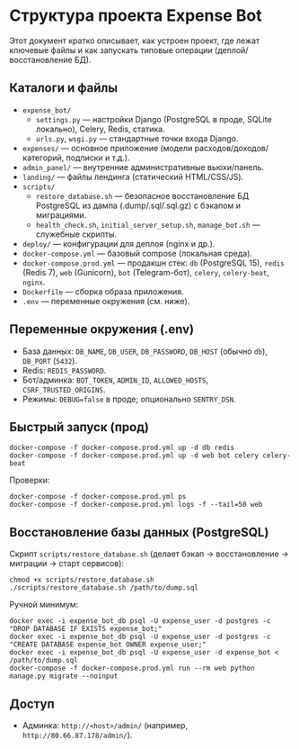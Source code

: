 # Структура проекта Expense Bot

Этот документ кратко описывает, как устроен проект, где лежат ключевые файлы и как запускать типовые операции (деплой/восстановление БД).

## Каталоги и файлы

- `expense_bot/`
  - `settings.py` — настройки Django (PostgreSQL в проде, SQLite локально), Celery, Redis, статика.
  - `urls.py`, `wsgi.py` — стандартные точки входа Django.
- `expenses/` — основное приложение (модели расходов/доходов/категорий, подписки и т.д.).
- `admin_panel/` — внутренние административные вьюхи/панель.
- `landing/` — файлы лендинга (статический HTML/CSS/JS).
- `scripts/`
  - `restore_database.sh` — безопасное восстановление БД PostgreSQL из дампа (.dump/.sql/.sql.gz) с бэкапом и миграциями.
  - `health_check.sh`, `initial_server_setup.sh`, `manage_bot.sh` — служебные скрипты.
- `deploy/` — конфигурации для деплоя (nginx и др.).
- `docker-compose.yml` — базовый compose (локальная среда).
- `docker-compose.prod.yml` — продакшн стек: `db` (PostgreSQL 15), `redis` (Redis 7), `web` (Gunicorn), `bot` (Telegram-бот), `celery`, `celery-beat`, `nginx`.
- `Dockerfile` — сборка образа приложения.
- `.env` — переменные окружения (см. ниже).

## Переменные окружения (.env)

- База данных: `DB_NAME`, `DB_USER`, `DB_PASSWORD`, `DB_HOST` (обычно `db`), `DB_PORT` (`5432`).
- Redis: `REDIS_PASSWORD`.
- Бот/админка: `BOT_TOKEN`, `ADMIN_ID`, `ALLOWED_HOSTS`, `CSRF_TRUSTED_ORIGINS`.
- Режимы: `DEBUG=false` в проде; опционально `SENTRY_DSN`.

## Быстрый запуск (прод)

```
docker-compose -f docker-compose.prod.yml up -d db redis
docker-compose -f docker-compose.prod.yml up -d web bot celery celery-beat
```

Проверки:

```
docker-compose -f docker-compose.prod.yml ps
docker-compose -f docker-compose.prod.yml logs -f --tail=50 web
```

## Восстановление базы данных (PostgreSQL)

Скрипт `scripts/restore_database.sh` (делает бэкап → восстановление → миграции → старт сервисов):

```
chmod +x scripts/restore_database.sh
./scripts/restore_database.sh /path/to/dump.sql
```

Ручной минимум:

```
docker exec -i expense_bot_db psql -U expense_user -d postgres -c "DROP DATABASE IF EXISTS expense_bot;"
docker exec -i expense_bot_db psql -U expense_user -d postgres -c "CREATE DATABASE expense_bot OWNER expense_user;"
docker exec -i expense_bot_db psql -U expense_user -d expense_bot < /path/to/dump.sql
docker-compose -f docker-compose.prod.yml run --rm web python manage.py migrate --noinput
```

## Доступ

- Админка: `http://<host>/admin/` (например, `http://80.66.87.178/admin/`).

